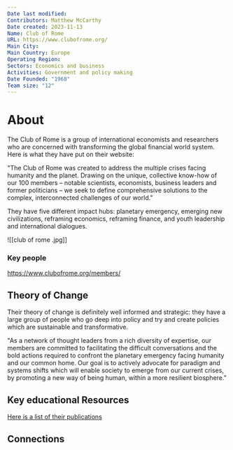 ```yaml
---
Date last modified: 
Contributors: Matthew McCarthy
Date created: 2023-11-13
Name: Club of Rome
URL: https://www.clubofrome.org/
Main City: 
Main Country: Europe
Operating Region: 
Sectors: Economics and business
Activities: Government and policy making
Date Founded: "1968"
Team size: "12"
---
```


# About 

The Club of Rome is a group of international economists and researchers  who are concerned with transforming the global financial world system. Here is what they have put on their website: 

"The Club of Rome was created to address the multiple crises facing humanity and the planet. Drawing on the unique, collective know-how of our 
100 members – notable scientists, economists, business leaders and former politicians – we seek to define comprehensive solutions to the complex, 
interconnected challenges of our world."

They have five different impact hubs: planetary emergency, emerging new civilizations, reframing economics, reframing finance, and youth leadership
and international dialogues. 

![[club of rome .jpg]]

### Key people 

 https://www.clubofrome.org/members/

## Theory of Change 

Their theory of change is definitely well informed and strategic: they have a large group of people who go deep into policy and try and create policies which are sustainable and transformative. 

"As a network of thought leaders from a rich diversity of expertise, our members are committed to facilitating the difficult conversations and the bold actions required to confront the planetary emergency facing humanity and our common home. Our goal is to actively advocate for paradigm and systems shifts which will enable society to emerge from our current crises, by promoting a new way of being human, 
within a more resilient biosphere."

## Key educational Resources 

[Here is a list of their publications](https://www.clubofrome.org/publications/?filter=reports-to-cor)

## Connections 



